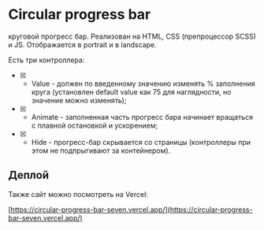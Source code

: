 # Circular progress bar


круговой прогресс бар. Реализован на HTML, CSS (препроцессор SCSS) и JS. Отображается в portrait и в landscape.


Есть три контроллера: 
- [X] - Value - должен по введенному значению изменять % заполнения круга (установлен default value как 75 для наглядности, но значение можно изменять); 
- [X] - Animate - заполненная часть прогресс бара начинает вращаться с плавной остановкой и ускорением;
- [X] - Hide - прогресс-бар скрывается со страницы (контроллеры при этом не подпрыгивают за контейнером).

## Деплой 

Также сайт можно посмотреть на Vercel:

[https://circular-progress-bar-seven.vercel.app/](https://circular-progress-bar-seven.vercel.app/)

